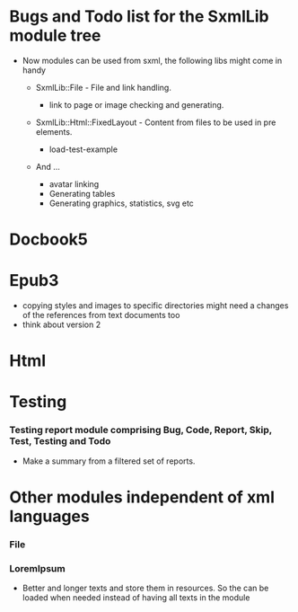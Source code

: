 # Bugs and Todo list for the SxmlLib module tree

* Now modules can be used from sxml, the following libs might come in handy
  * SxmlLib::File - File and link handling.
    * link to page or image checking and generating.

  * SxmlLib::Html::FixedLayout - Content from files to be used in pre elements.
    * load-test-example
  * And ...
    * avatar linking
    * Generating tables
    * Generating graphics, statistics, svg etc

# Docbook5

# Epub3
  * copying styles and images to specific directories might need a changes of the references from text documents too
  * think about version 2

# Html

# Testing
### Testing report module comprising Bug, Code, Report, Skip, Test, Testing and Todo
* Make a summary from a filtered set of reports.

# Other modules independent of xml languages

### File

### LoremIpsum
* Better and longer texts and store them in resources. So the can be loaded when needed instead of having all texts in the module
